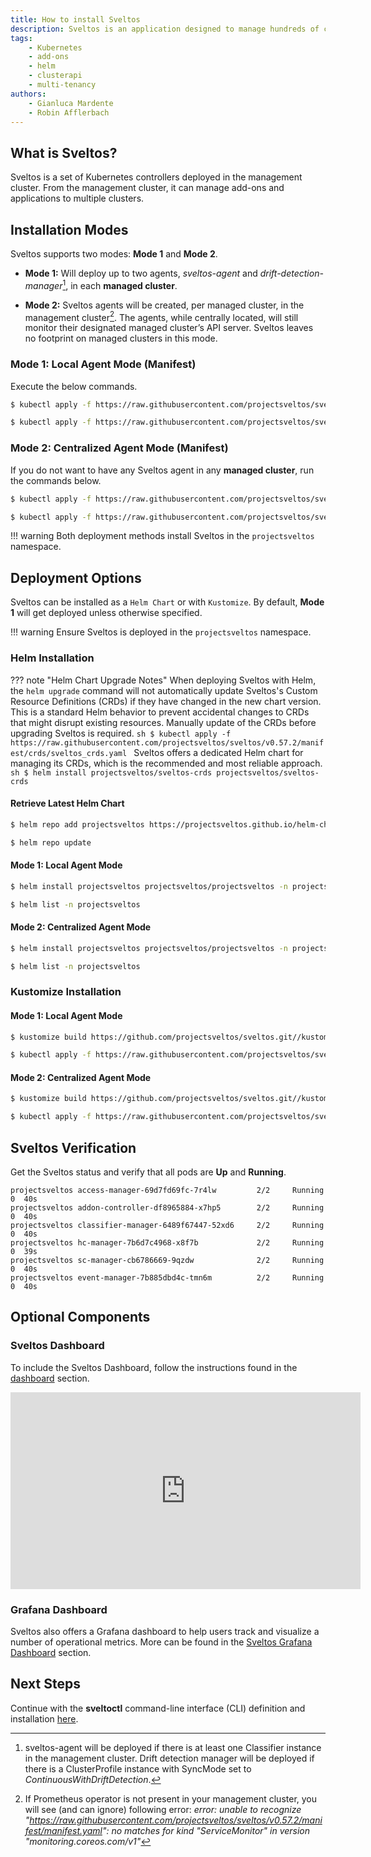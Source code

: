 ```yaml
---
title: How to install Sveltos
description: Sveltos is an application designed to manage hundreds of clusters by providing declarative cluster APIs. Learn here how to install Sveltos.
tags:
    - Kubernetes
    - add-ons
    - helm
    - clusterapi
    - multi-tenancy
authors:
    - Gianluca Mardente
    - Robin Afflerbach
---
```


## What is Sveltos?

Sveltos is a set of Kubernetes controllers deployed in the management cluster. From the management cluster, it can manage add-ons and applications to multiple clusters.

## Installation Modes

Sveltos supports two modes: **Mode 1** and **Mode 2**.

- **Mode 1:** Will deploy up to two agents, *sveltos-agent* and *drift-detection-manager*[^1], in each **managed cluster**.

- **Mode 2:** Sveltos agents will be created, per managed cluster, in the management cluster[^2]. The agents, while centrally located, will still monitor their designated managed cluster’s API server. Sveltos leaves no footprint on managed clusters in this mode.

### Mode 1: Local Agent Mode (Manifest)

Execute the below commands.

```sh
$ kubectl apply -f https://raw.githubusercontent.com/projectsveltos/sveltos/v0.57.2/manifest/manifest.yaml

$ kubectl apply -f https://raw.githubusercontent.com/projectsveltos/sveltos/v0.57.2/manifest/default-instances.yaml
```

### Mode 2: Centralized Agent Mode (Manifest)

If you do not want to have any Sveltos agent in any **managed cluster**, run the commands below.

```sh
$ kubectl apply -f https://raw.githubusercontent.com/projectsveltos/sveltos/v0.57.2/manifest/agents_in_mgmt_cluster_manifest.yaml

$ kubectl apply -f https://raw.githubusercontent.com/projectsveltos/sveltos/v0.57.2/manifest/default-instances.yaml
```

!!! warning
    Both deployment methods install Sveltos in the `projectsveltos` namespace.

## Deployment Options

Sveltos can be installed as a `Helm Chart` or with `Kustomize`. By default, **Mode 1** will get deployed unless otherwise specified.

!!! warning
    Ensure Sveltos is deployed in the `projectsveltos` namespace.

### Helm Installation

??? note "Helm Chart Upgrade Notes"
    When deploying Sveltos with Helm, the `helm upgrade` command will not automatically update Sveltos's Custom Resource Definitions (CRDs) if they have changed in the new chart version. This is a standard Helm behavior to prevent accidental changes to CRDs that might disrupt existing resources. Manually update of the CRDs before upgrading Sveltos is required.
    ```sh
    $ kubectl apply -f https://raw.githubusercontent.com/projectsveltos/sveltos/v0.57.2/manifest/crds/sveltos_crds.yaml
    ```
    Sveltos offers a dedicated Helm chart for managing its CRDs, which is the recommended and most reliable approach.
    ```sh
    $ helm install projectsveltos/sveltos-crds projectsveltos/sveltos-crds
    ```
#### Retrieve Latest Helm Chart

```sh
$ helm repo add projectsveltos https://projectsveltos.github.io/helm-charts

$ helm repo update
```

#### Mode 1: Local Agent Mode

```sh
$ helm install projectsveltos projectsveltos/projectsveltos -n projectsveltos --create-namespace

$ helm list -n projectsveltos
```

#### Mode 2: Centralized Agent Mode

```sh
$ helm install projectsveltos projectsveltos/projectsveltos -n projectsveltos --create-namespace --set agent.managementCluster=true

$ helm list -n projectsveltos
```

### Kustomize Installation

#### Mode 1: Local Agent Mode

```sh
$ kustomize build https://github.com/projectsveltos/sveltos.git//kustomize/base\?timeout\=120\&ref\=v0.57.2 |kubectl apply -f -

$ kubectl apply -f https://raw.githubusercontent.com/projectsveltos/sveltos/v0.57.2/manifest/default-instances.yaml
```

#### Mode 2: Centralized Agent Mode

```sh
$ kustomize build https://github.com/projectsveltos/sveltos.git//kustomize/overlays/agentless-mode\?timeout\=120\&ref\=v0.57.2 |kubectl apply -f -

$ kubectl apply -f https://raw.githubusercontent.com/projectsveltos/sveltos/v0.57.2/manifest/default-instances.yaml
```

## Sveltos Verification

Get the Sveltos status and verify that all pods are **Up** and **Running**.

```
projectsveltos access-manager-69d7fd69fc-7r4lw         2/2     Running   0  40s
projectsveltos addon-controller-df8965884-x7hp5        2/2     Running   0  40s
projectsveltos classifier-manager-6489f67447-52xd6     2/2     Running   0  40s
projectsveltos hc-manager-7b6d7c4968-x8f7b             2/2     Running   0  39s
projectsveltos sc-manager-cb6786669-9qzdw              2/2     Running   0  40s
projectsveltos event-manager-7b885dbd4c-tmn6m          2/2     Running   0  40s
```

## Optional Components

### Sveltos Dashboard

To include the Sveltos Dashboard, follow the instructions found in the [dashboard](../optional/dashboard.md) section.

<iframe width="560" height="315" src="https://www.youtube.com/embed/FjFtvrG8LWQ?si=mS8Yt2pleGsl33fK" title="Sveltos Dashboard" frameborder="0" allow="accelerometer; autoplay; clipboard-write; encrypted-media; gyroscope; picture-in-picture; web-share" referrerpolicy="strict-origin-when-cross-origin" allowfullscreen></iframe>

### Grafana Dashboard
Sveltos also offers a Grafana dashboard to help users track and visualize a number of operational metrics. More can be found in the [Sveltos Grafana Dashboard](../optional/grafanadashboard.md) section.

## Next Steps

Continue with the **sveltoctl** command-line interface (CLI) definition and installation [here](../sveltosctl/sveltosctl.md).

[^1]: sveltos-agent will be deployed if there is at least one Classifier instance in the management cluster. Drift detection manager will be deployed if there is a ClusterProfile instance with SyncMode set to *ContinuousWithDriftDetection*.
[^2]: If Prometheus operator is not present in your management cluster, you will see (and can ignore) following error: *error: unable to recognize "https://raw.githubusercontent.com/projectsveltos/sveltos/v0.57.2/manifest/manifest.yaml": no matches for kind "ServiceMonitor" in version "monitoring.coreos.com/v1"*
[^3]: Sveltos collects **minimal**, **anonymised** data. That includes the `version information` alognside `cluster management data` (number of managed SveltosClusters, CAPI clusters, number of ClusterProdiles/Profiles and ClusterSummaries). To **opt-out**, for Helm-based installations use ```helm install projectsveltos projectsveltos/projectsveltos -n projectsveltos --create-namespace --set telemetry.disabled=true``` and for manual deployment use the ```--disable-telemetry=true``` flag in the Sveltos `addon-controller` configuration.
